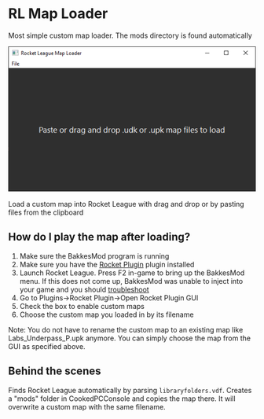 # RL Map Loader

Most simple custom map loader. The mods directory is found automatically

![GUI example](images/demo.png)

Load a custom map into Rocket League with drag and drop or by pasting files from the clipboard

## How do I play the map after loading?

1. Make sure the BakkesMod program is running
2. Make sure you have the [Rocket Plugin](https://bakkesplugins.com/plugins/view/26) plugin installed
3. Launch Rocket League. Press F2 in-game to bring up the BakkesMod menu. If this does not come up, BakkesMod was unable to inject into your game and you should [troubleshoot](https://bakkesmod.fandom.com/wiki/Troubleshooting)
4. Go to Plugins->Rocket Plugin->Open Rocket Plugin GUI
5. Check the box to enable custom maps
6. Choose the custom map you loaded in by its filename

Note: You do not have to rename the custom map to an existing map like Labs_Underpass_P.upk anymore. You can simply choose the map from the GUI as specified above.

## Behind the scenes

Finds Rocket League automatically by parsing `libraryfolders.vdf`. Creates a "mods" folder in CookedPCConsole and copies the map there. It will overwrite a custom map with the same filename.
